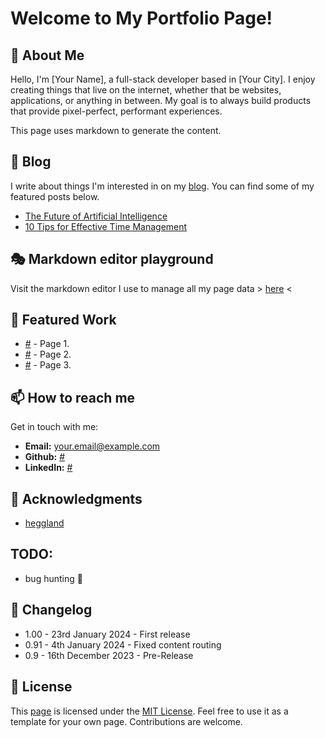 # Welcome to My Portfolio Page!

## 🌱 About Me
Hello, I'm [Your Name], a full-stack developer based in [Your City]. I enjoy creating things that live on the internet, whether that be websites, applications, or anything in between. My goal is to always build products that provide pixel-perfect, performant experiences.

This page uses markdown to generate the content.

## 📖 Blog
I write about things I'm interested in on my [blog](/blog). You can find some of my featured posts below.
- [The Future of Artificial Intelligence](/blog/the-future-of-artificial-intelligence)
- [10 Tips for Effective Time Management](/blog/10-tips-for-effective-time-management)

## 🎭 Markdown editor playground
Visit the markdown editor I use to manage all my page data > [here](/markdown-editor) <

## 💞️ Featured Work

- [#](https://your-website.com/) - Page 1.
- [#](https://your-website.com/) - Page 2.
- [#](https://your-website.com/) - Page 3.

## 📫 How to reach me
Get in touch with me:

- **Email:** your.email@example.com
- **Github:** [#](https://github.com/yourusername/)
- **LinkedIn:** [#](https://linkedin.com/in/yourname)

## 🎉 Acknowledgments
- [heggland](https://github.com/heggland/)


## TODO: 
- bug hunting 🐛

## 📝 Changelog
- 1.00 - 23rd January 2024 - First release
- 0.91 - 4th January 2024 - Fixed content routing
- 0.9 - 16th December 2023 - Pre-Release

## 📜 License
This [page](https://github.com/heggland/portfolio-md) is licensed under the [MIT License](/licence). Feel free to use it as a template for your own page. Contributions are welcome.
